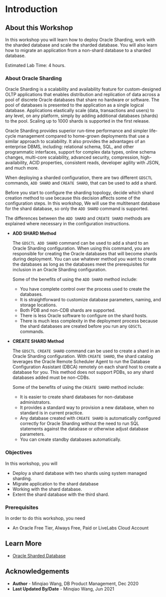 # Introduction


## About this Workshop

In this workshop you will learn how to deploy Oracle Sharding, work with the sharded database and scale the sharded database. You will also learn how to migrate an application from a non-shard database to a sharded database.

Estimated Lab Time: 4 hours.

### About Oracle Sharding

Oracle Sharding is a scalability and availability feature for custom-designed OLTP applications that enables distribution and replication of data across a pool of discrete Oracle databases that share no hardware or software. The pool of databases is presented to the application as a single logical database. Applications elastically scale (data, transactions and users) to any level, on any platform, simply by adding additional databases (shards) to the pool. Scaling up to 1000 shards is supported in the first release.

Oracle Sharding provides superior run-time performance and simpler life-cycle management compared to home-grown deployments that use a similar approach to scalability. It also provides the advantages of an enterprise DBMS, including: relational schema, SQL, and other programmatic interfaces, support for complex data types, online schema changes, multi-core scalability, advanced security, compression, high-availability, ACID properties, consistent reads, developer agility with JSON, and much more. 

When deploying a sharded configuration, there are two different `GDSCTL` commands, `ADD SHARD` and `CREATE SHARD`, that can be used to add a shard.

Before you start to configure the sharding topology, decide which shard creation method to use because this decision affects some of the configuration steps. In this workshop, We will use the multitenant database for the shard database, so only the `ADD SHARD` command is supported. 

The differences between the `ADD SHARD` and `CREATE SHARD` methods are explained where necessary in the configuration instructions.

- **ADD SHARD Method**

    The `GDSCTL ADD SHARD` command can be used to add a shard to an Oracle Sharding configuration. When using this command, you are responsible for creating the Oracle databases that will become shards during deployment. You can use whatever method you want to create the databases as long as the databases meet the prerequisites for inclusion in an Oracle Sharding configuration.

    Some of the benefits of using the `ADD SHARD` method include:

    - You have complete control over the process used to create the databases.
    - It is straightforward to customize database parameters, naming, and storage locations.
    - Both PDB and non-CDB shards are supported.
    - There is less Oracle software to configure on the shard hosts.
    - There is much less complexity in the deployment process because the shard databases are created before you run any `GDSCTL` commands.



- **CREATE SHARD Method**

    The `GDSCTL CREATE SHARD` command can be used to create a shard in an Oracle Sharding configuration. With `CREATE SHARD`, the shard catalog leverages the Oracle Remote Scheduler Agent to run the Database Configuration Assistant (DBCA) remotely on each shard host to create a database for you. This method does not support PDBs, so any shard databases added must be non-CDBs.

    Some of the benefits of using the `CREATE SHARD` method include:

    - It is easier to create shard databases for non-database administrators.
    - It provides a standard way to provision a new database, when no standard is in current practice.
    - Any database created with `CREATE SHARD` is automatically configured correctly for Oracle Sharding without the need to run SQL statements against the database or otherwise adjust database parameters.
    - You can create standby databases automatically.



### Objectives

In this workshop, you will

- Deploy a shard database with two shards using system managed sharding.
- Migrate application to the shard database
- Working with the shard database.
- Extent the shard database with the third shard.



###  Prerequisites

In order to do this workshop, you need

- An Oracle Free Tier, Always Free, Paid or LiveLabs Cloud Account



## Learn More

- [Oracle Sharded Database](https://docs.oracle.com/en/database/oracle/oracle-database/19/shard/sharding-deployment.html)





## Acknowledgements

* **Author** - Minqiao Wang, DB Product Management, Dec 2020 
* **Last Updated By/Date** - Minqiao Wang, Jun 2021

